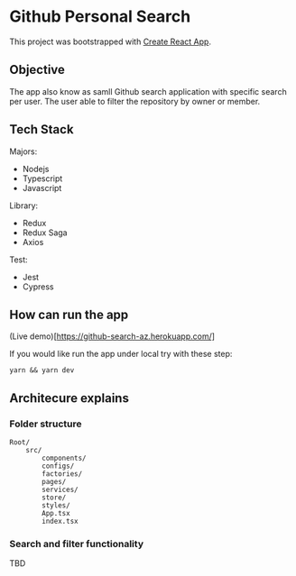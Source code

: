 # Github Personal Search
This project was bootstrapped with [Create React App](https://github.com/facebook/create-react-app).

## Objective

The app also know as samll Github search application with specific search per user. The user able to filter the repository by owner or member.

## Tech Stack

Majors:

- Nodejs
- Typescript
- Javascript

Library:

- Redux
- Redux Saga
- Axios

Test:

- Jest 
- Cypress
 

## How can run the app

(Live demo)[https://github-search-az.herokuapp.com/]

If you would like run the app under local try with these step:

```
yarn && yarn dev
```

## Architecure explains

### Folder structure

```
Root/
    src/
        components/
        configs/
        factories/
        pages/
        services/
        store/
        styles/
        App.tsx
        index.tsx
```


### Search and filter functionality

TBD
